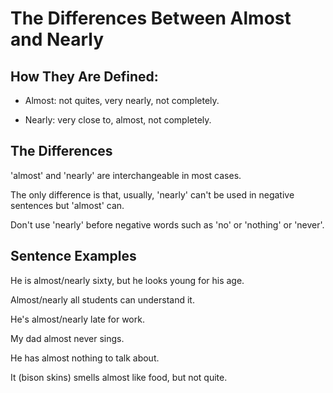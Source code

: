 # The Differences Between Almost and Nearly

## How They Are Defined: 

- Almost: not quites, very nearly, not completely.

- Nearly: very close to, almost, not completely.

## The Differences

'almost' and 'nearly' are interchangeable in most cases.

The only difference is that, usually, 'nearly' can't  be used in negative sentences but 'almost' can.

Don't use 'nearly' before negative words such as 'no' or 'nothing' or 'never'.

## Sentence Examples

He is almost/nearly sixty, but he looks young for his age.

Almost/nearly all students can understand it.

He's almost/nearly late for work. 

My dad almost never sings.

He has almost nothing to talk about.

It (bison skins) smells almost like food, but not quite.